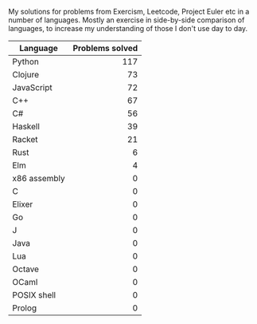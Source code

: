 
My solutions for problems from Exercism, Leetcode, Project Euler etc in a
number of languages. Mostly an exercise in side-by-side comparison of languages,
to increase my understanding of those I don't use day to day.

| Language | Problems solved |
| --- | --: |
| Python | 117 |
| Clojure | 73 |
| JavaScript | 72 |
| C++ | 67 |
| C# | 56 |
| Haskell | 39 |
| Racket | 21 |
| Rust | 6 |
| Elm | 4 |
| x86 assembly | 0 |
| C | 0 |
| Elixer | 0 |
| Go | 0 |
| J | 0 |
| Java | 0 |
| Lua | 0 |
| Octave | 0 |
| OCaml | 0 |
| POSIX shell | 0 |
| Prolog | 0 |

